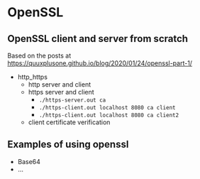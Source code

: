 # OpenSSL

## OpenSSL client and server from scratch

Based on the posts at https://quuxplusone.github.io/blog/2020/01/24/openssl-part-1/

* http_https
  * http server and client
  * https server and client
    * `./https-server.out ca`
    * `./https-client.out localhost 8080 ca client`
    * `./https-client.out localhost 8080 ca client2`
  * client certificate verification

## Examples of using openssl

* Base64
* ...
